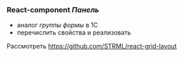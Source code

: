 ### React-component _Панель_
- аналог _группы формы_ в 1С
- перечислить свойства и реализовать

Рассмотреть https://github.com/STRML/react-grid-layout